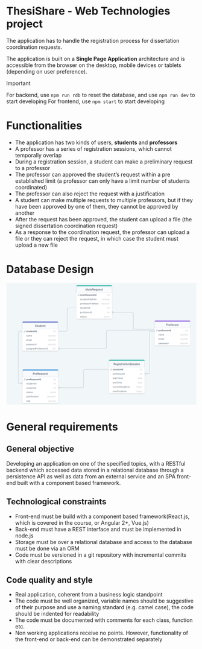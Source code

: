 # ThesiShare - Web Technologies project

The application has to handle the registration process for dissertation coordination requests.

The application is built on a **Single Page Application** architecture and is accessible from the browser on the desktop, mobile devices or tablets (depending on user preference).

> [!IMPORTANT]
> For backend, use `npm run rdb` to reset the database, and use `npm run dev` to start developing
> For frontend, use `npm start` to start developing

# Functionalities

-   The application has two kinds of users, **students** and **professors**
-   A professor has a series of registration sessions, which cannot temporally overlap
-   During a registration session, a student can make a preliminary request to a professor
-   The professor can approved the student’s request within a pre established limit (a professor can only have a limit number of students coordinated)
-   The professor can also reject the request with a justification
-   A student can make multiple requests to multiple professors, but if they have been approved by one of them, they cannot be approved by another
-   After the request has been approved, the student can upload a file (the signed dissertation coordination request)
-   As a response to the coordination request, the professor can upload a file or they can reject the request, in which case the student must upload a new file

# Database Design

![Database Design](./database%20design.png)

# General requirements

## General objective

Developing an application on one of the specified topics, with a RESTful backend which accessed data stored in a relational database through a persistence API as well as data from an external service and an SPA front-end built with a component based framework.

## Technological constraints

-   Front-end must be build with a component based framework(React.js, which is covered in the course, or Angular 2+, Vue.js)
-   Back-end must have a REST interface and must be implemented in node.js
-   Storage must be over a relational database and access to the database must be done via an ORM
-   Code must be versioned in a git repository with incremental commits with clear descriptions

## Code quality and style

-   Real application, coherent from a business logic standpoint
-   The code must be well organized, variable names should be suggestive of their purpose and use a naming standard (e.g. camel case), the code should be indented for readability
-   The code must be documented with comments for each class, function etc.
-   Non working applications receive no points. However, functionality of the front-end or back-end can be demonstrated separately
